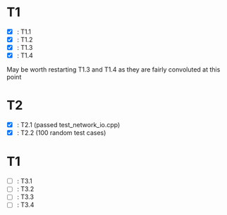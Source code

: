 T1
=====================

- [x] : T1.1
- [x] : T1.2
- [X] : T1.3
- [X] : T1.4

May be worth restarting T1.3 and T1.4 as they are fairly convoluted at this point

T2
=====================

- [x] : T2.1 (passed test_network_io.cpp)
- [x] : T2.2 (100 random test cases)

T1
=====================

- [ ] : T3.1
- [ ] : T3.2
- [ ] : T3.3
- [ ] : T3.4

